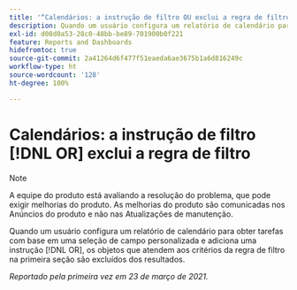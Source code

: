 ```yaml
---
title: '“Calendários: a instrução de filtro OU exclui a regra de filtro”'
description: Quando um usuário configura um relatório de calendário para obter tarefas com base em uma seleção de campo personalizada e adiciona uma instrução OU, os objetos que atendem aos critérios da regra de filtro na primeira seção são excluídos dos resultados.
exl-id: d08d0a53-28c0-48bb-be89-701900b0f221
feature: Reports and Dashboards
hidefromtoc: true
source-git-commit: 2a41264d6f477f51eaeda6ae3675b1a6d816249c
workflow-type: ht
source-wordcount: '128'
ht-degree: 100%

---
```


# Calendários: a instrução de filtro [!DNL OR] exclui a regra de filtro

>[!NOTE]
>
>A equipe do produto está avaliando a resolução do problema, que pode exigir melhorias do produto. As melhorias do produto são comunicadas nos Anúncios do produto e não nas Atualizações de manutenção.

Quando um usuário configura um relatório de calendário para obter tarefas com base em uma seleção de campo personalizada e adiciona uma instrução [!DNL OR], os objetos que atendem aos critérios da regra de filtro na primeira seção são excluídos dos resultados.

_Reportado pela primeira vez em 23 de março de 2021._
